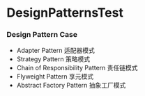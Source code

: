 # DesignPatternsTest

### Design Pattern Case

- Adapter Pattern 适配器模式
- Strategy Pattern 策略模式
- Chain of Responsibility Pattern 责任链模式
- Flyweight Pattern 享元模式
- Abstract Factory Pattern 抽象工厂模式
